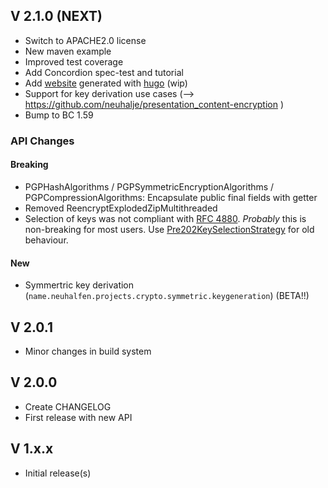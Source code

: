 ## V 2.1.0 (NEXT)
* Switch to APACHE2.0 license
* New maven example
* Improved test coverage
* Add Concordion spec-test and tutorial
* Add [website](https://neuhalje.github.io/bouncy-gpg/) generated with [hugo](https://gohugo.io/) (wip)
* Support for key derivation use cases (--> https://github.com/neuhalje/presentation_content-encryption )
* Bump to BC 1.59

### API Changes
#### Breaking
* PGPHashAlgorithms / PGPSymmetricEncryptionAlgorithms  / PGPCompressionAlgorithms: Encapsulate public final fields with getter
* Removed ReencryptExplodedZipMultithreaded
* Selection of keys was not compliant with [RFC 4880](https://tools.ietf.org/html/rfc4880#section-5.2.3.3). _Probably_ this is non-breaking for most users. Use [Pre202KeySelectionStrategy](src/main/java/name/neuhalfen/projects/crypto/bouncycastle/openpgp/keys/callbacks/Pre202KeySelectionStrategy.java) for old behaviour.

#### New
* Symmertric key derivation (`name.neuhalfen.projects.crypto.symmetric.keygeneration`) (BETA!!)

## V 2.0.1
* Minor changes in build system

## V 2.0.0
* Create CHANGELOG
* First release with new API

## V 1.x.x
* Initial release(s)
